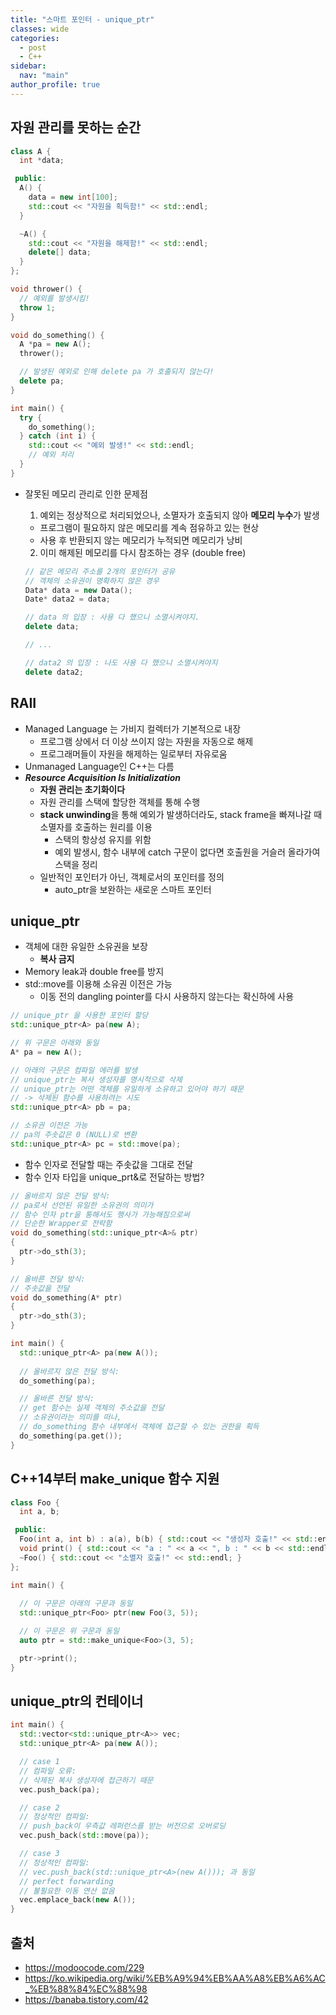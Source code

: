 ```yaml
---
title: "스마트 포인터 - unique_ptr"
classes: wide
categories: 
  - post
  - C++
sidebar:
  nav: "main"
author_profile: true
---
```


## 자원 관리를 못하는 순간

```c++
class A {
  int *data;

 public:
  A() {
    data = new int[100];
    std::cout << "자원을 획득함!" << std::endl;
  }

  ~A() {
    std::cout << "자원을 해제함!" << std::endl;
    delete[] data;
  }
};

void thrower() {
  // 예외를 발생시킴!
  throw 1;
}

void do_something() {
  A *pa = new A();
  thrower();

  // 발생된 예외로 인해 delete pa 가 호출되지 않는다!
  delete pa;
}

int main() {
  try {
    do_something();
  } catch (int i) {
    std::cout << "예외 발생!" << std::endl;
    // 예외 처리
  }
}
```
* 잘못된 메모리 관리로 인한 문제점
  1. 예외는 정상적으로 처리되었으나, 소멸자가 호출되지 않아 **메모리 누수**가 발생
    * 프로그램이 필요하지 않은 메모리를 계속 점유하고 있는 현상
    * 사용 후 반환되지 않는 메모리가 누적되면 메모리가 낭비
  2. 이미 해제된 메모리를 다시 참조하는 경우 (double free)

  ```c++
  // 같은 메모리 주소를 2개의 포인터가 공유
  // 객체의 소유권이 명확하지 않은 경우
  Data* data = new Data();
  Date* data2 = data;

  // data 의 입장 : 사용 다 했으니 소멸시켜야지.
  delete data;

  // ...

  // data2 의 입장 : 나도 사용 다 했으니 소멸시켜야지
  delete data2;
  ```

## RAII
* Managed Language 는 가비지 컬렉터가 기본적으로 내장
  * 프로그램 상에서 더 이상 쓰이지 않는 자원을 자동으로 해제
  * 프로그래머들이 자원을 해제하는 일로부터 자유로움
* Unmanaged Language인 C++는 다름
* ***Resource Acquisition Is Initialization***
  * **자원 관리는 초기화이다**
  * 자원 관리를 스택에 할당한 객체를 통해 수행
  * **stack unwinding**을 통해 예외가 발생하더라도, stack frame을 빠져나갈 때 소멸자를 호출하는 원리를 이용
    * 스택의 항상성 유지를 위함
    * 예외 발생시, 함수 내부에 catch 구문이 없다면 호출원을 거슬러 올라가여 스택을 정리
  * 일반적인 포인터가 아닌, 객체로서의 포인터를 정의
    * auto_ptr을 보완하는 새로운 스마트 포인터

## unique_ptr
* 객체에 대한 유일한 소유권을 보장
  * **복사 금지**
* Memory leak과 double free를 방지
* std::move를 이용해 소유권 이전은 가능
  * 이동 전의 dangling pointer를 다시 사용하지 않는다는 확신하에 사용

```c++
// unique_ptr 을 사용한 포인터 할당
std::unique_ptr<A> pa(new A);

// 위 구문은 아래와 동일
A* pa = new A();

// 아래의 구문은 컴파일 에러를 발생
// unique_ptr는 복사 생성자를 명시적으로 삭제
// unique_ptr는 어떤 객체를 유일하게 소유하고 있어야 하기 때문
// -> 삭제된 함수를 사용하려는 시도
std::unique_ptr<A> pb = pa;

// 소유권 이전은 가능
// pa의 주솟값은 0 (NULL)로 변환
std::unique_ptr<A> pc = std::move(pa);
```

* 함수 인자로 전달할 때는 주솟값을 그대로 전달
* 함수 인자 타입을 unique_prt<A>&로 전달하는 방법?

```c++
// 올바르지 않은 전달 방식:
// pa로서 선언된 유일한 소유권의 의미가
// 함수 인자 ptr을 통해서도 행사가 가능해짐으로써
// 단순한 Wrapper로 전락함
void do_something(std::unique_ptr<A>& ptr) 
{ 
  ptr->do_sth(3); 
}

// 올바른 전달 방식:
// 주솟값을 전달
void do_something(A* ptr) 
{ 
  ptr->do_sth(3); 
}

int main() {
  std::unique_ptr<A> pa(new A());
  
  // 올바르지 않은 전달 방식:
  do_something(pa);

  // 올바른 전달 방식:
  // get 함수는 실제 객체의 주소값을 전달
  // 소유권이라는 의미를 떠나, 
  // do_something 함수 내부에서 객체에 접근할 수 있는 권한을 획득
  do_something(pa.get());
}
```

## C++14부터 make_unique 함수 지원

```c++
class Foo {
  int a, b;

 public:
  Foo(int a, int b) : a(a), b(b) { std::cout << "생성자 호출!" << std::endl; }
  void print() { std::cout << "a : " << a << ", b : " << b << std::endl; }
  ~Foo() { std::cout << "소멸자 호출!" << std::endl; }
};

int main() {
  
  // 이 구문은 아래의 구문과 동일
  std::unique_ptr<Foo> ptr(new Foo(3, 5));

  // 이 구문은 위 구문과 동일
  auto ptr = std::make_unique<Foo>(3, 5);

  ptr->print();
}
```

## unique_ptr의 컨테이너

```c++
int main() {
  std::vector<std::unique_ptr<A>> vec;
  std::unique_ptr<A> pa(new A());

  // case 1
  // 컴파일 오류:
  // 삭제된 복사 생성자에 접근하기 때문
  vec.push_back(pa); 

  // case 2
  // 정상적인 컴파일:
  // push_back이 우측값 레퍼런스를 받는 버전으로 오버로딩
  vec.push_back(std::move(pa)); 

  // case 3
  // 정상적인 컴파일:
  // vec.push_back(std::unique_ptr<A>(new A())); 과 동일
  // perfect forwarding
  // 불필요한 이동 연산 없음
  vec.emplace_back(new A());
}
```

## 출처
* <https://modoocode.com/229>
* <https://ko.wikipedia.org/wiki/%EB%A9%94%EB%AA%A8%EB%A6%AC_%EB%88%84%EC%88%98>
* <https://banaba.tistory.com/42>